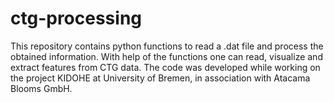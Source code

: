 # ctg-processing
This repository contains python functions to read a .dat file and process the obtained information. With help of the functions one can read, visualize and extract features from CTG data. The code was developed while working on the project KIDOHE at University of Bremen, in association with Atacama Blooms GmbH.  

